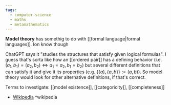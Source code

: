 ```yaml
---
tags:
  - computer-science
  - maths
  - metamathematics
---
```

**Model theory** has somethig to do with [[formal language|formal languages]]. Ion know though

ChatGPT says it "studies the structures that satisfy given logical formulas".
I guess that's sorta like how an [[ordered pair]] has a defining behavior (i.e. ${ (a_{1},b_{1}) = (a_{2},b_{2}) \Longleftrightarrow a_{1}=a_{2}, b_{1}=b_{2} }$) but several different definitions that can satisfy it and give it its properties (e.g. ${ \{ \{ a \}, \{ a, b \} \} := (a,b) }$). So model theory would look for other alternative definitions, if that's correct.

Terms to investigate: [[model existence]], [[categoricity]], [[completeness]]


- [Wikipedia](https://en.wikipedia.org/wiki/Model_theory) ^wikipedia